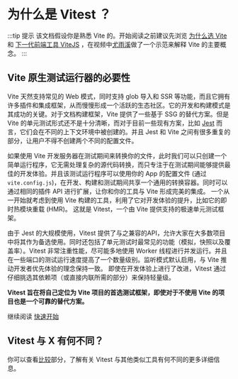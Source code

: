 # 为什么是 Vitest ？

:::tip 提示
该文档假设你是熟悉 Vite 的。开始阅读之前建议先浏览 [为什么选 Vite](https://cn.vitejs.dev/guide/why.html) 和 [下一代前端工具 ViteJS](https://www.bilibili.com/video/BV1kh411Q7WN) ，在视频中[尤雨溪](https://github.com/yyx990803)做了一个示范来解释 Vite 的主要概念。
:::

## Vite 原生测试运行器的必要性

Vite 天然支持常见的 Web 模式，同时支持 glob 导入和 SSR 等功能，而且它拥有许多插件和集成框架，从而慢慢形成一个活跃的生态社区。它的开发和构建模式是其成功的关键。对于文档构建框架，Vite 提供了一些基于 SSG 的替代方案。但是 Vite 的单元测试形式还不是十分清晰，而对于目前一些现有方案，比如 [Jest](https://jestjs.io/zh-Hans/) 而言，它们会在不同的上下文环境中被创建的。并且 Jest 和 Vite 之间有很多重复的部分，让用户不得不创建两个不同的配置文件。

如果使用 Vite 开发服务器在测试期间来转换你的文件，此时我们可以只创建一个简单运行程序，它无需处理复杂的源代码转换，而只专注于在测试期间能够提供最佳的开发体验。并且该测试运行程序可以使用你的 App 的配置文件 (通过 `vite.config.js`)，在开发、构建和测试期间共享一个通用的转换容器。同时可以通过相同的插件 API 进行扩展，让你和你的工具与 Vite 形成完美的集成。 一个从一开始就考虑到使用 Vite 构建的工具，利用了它对开发体验的提升，比如它的即时热模块重载 (HMR)。 这就是 Vitest，一个由 Vite 提供支持的极速单元测试框架。

由于 Jest 的大规模使用，Vitest 提供了与之兼容的API，允许大家在大多数项目中将其作为备选使用。同时还包括了单元测试时最常见的功能（模拟，快照以及覆盖率）。Vitest 非常注重性能，尽可能多地使用 Worker 线程进行并发运行。并且在一些端口的测试运行速度提高了一个数量级别。监听模式默认启用，与 Vite 推动开发者优先体验的理念保持一致。 即使在开发体验上进行了改进，Vitest 通过仔细挑选其依赖项（或直接内联所需的部分）来保持轻量级。

**Vitest 旨在将自己定位为 Vite 项目的首选测试框架，即使对于不使用 Vite 的项目也是一个可靠的替代方案。**

继续阅读 [快速开始](./index)

## Vitest 与 X 有何不同？

你可以查看[比较](./comparisons)部分，了解有关 Vitest 与其他类似工具有何不同的更多详细信息。
